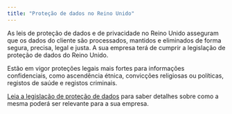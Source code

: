 ```yaml
---
title: "Proteção de dados no Reino Unido"
---
```

As leis de proteção de dados e de privacidade no Reino Unido asseguram que os dados do cliente são processados, mantidos e eliminados de forma segura, precisa, legal e justa. A sua empresa terá de cumprir a legislação de proteção de dados do Reino Unido. 

Estão em vigor proteções legais mais fortes para informações confidenciais, como ascendência étnica, convicções religiosas ou políticas, registos de saúde e registos criminais.

[Leia a legislação de proteção de dados](http://www.legislation.gov.uk/ukpga/1998/29/contents) para saber detalhes sobre como a mesma poderá ser relevante para a sua empresa.
